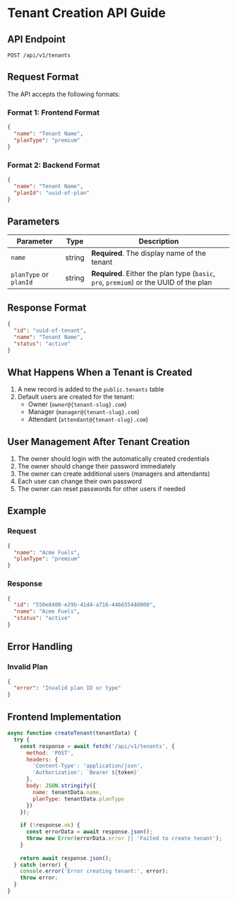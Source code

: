 # Tenant Creation API Guide

## API Endpoint

```
POST /api/v1/tenants
```

## Request Format

The API accepts the following formats:

### Format 1: Frontend Format
```json
{
  "name": "Tenant Name",
  "planType": "premium"
}
```

### Format 2: Backend Format
```json
{
  "name": "Tenant Name",
  "planId": "uuid-of-plan"
}
```

## Parameters

| Parameter | Type | Description |
|-----------|------|-------------|
| `name` | string | **Required**. The display name of the tenant |
| `planType` or `planId` | string | **Required**. Either the plan type (`basic`, `pro`, `premium`) or the UUID of the plan |

## Response Format

```json
{
  "id": "uuid-of-tenant",
  "name": "Tenant Name",
  "status": "active"
}
```

## What Happens When a Tenant is Created

1. A new record is added to the `public.tenants` table
2. Default users are created for the tenant:
   - Owner (`owner@{tenant-slug}.com`)
   - Manager (`manager@{tenant-slug}.com`)
   - Attendant (`attendant@{tenant-slug}.com`)

## User Management After Tenant Creation

1. The owner should login with the automatically created credentials
2. The owner should change their password immediately
3. The owner can create additional users (managers and attendants)
4. Each user can change their own password
5. The owner can reset passwords for other users if needed

## Example

### Request
```json
{
  "name": "Acme Fuels",
  "planType": "premium"
}
```

### Response
```json
{
  "id": "550e8400-e29b-41d4-a716-446655440000",
  "name": "Acme Fuels",
  "status": "active"
}
```

## Error Handling

### Invalid Plan
```json
{
  "error": "Invalid plan ID or type"
}
```

## Frontend Implementation

```javascript
async function createTenant(tenantData) {
  try {
    const response = await fetch('/api/v1/tenants', {
      method: 'POST',
      headers: {
        'Content-Type': 'application/json',
        'Authorization': `Bearer ${token}`
      },
      body: JSON.stringify({
        name: tenantData.name,
        planType: tenantData.planType
      })
    });
    
    if (!response.ok) {
      const errorData = await response.json();
      throw new Error(errorData.error || 'Failed to create tenant');
    }
    
    return await response.json();
  } catch (error) {
    console.error('Error creating tenant:', error);
    throw error;
  }
}
```